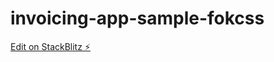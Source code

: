 # invoicing-app-sample-fokcss

[Edit on StackBlitz ⚡️](https://stackblitz.com/edit/invoicing-app-sample-fokcss)